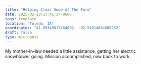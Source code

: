 ```yaml
---
title: "Helping Clear Snow At The Farm"
date: 2025-02-13T13:41:37-0600
tags: template
location: "Toledo, IA"
coordinates: "41.99349817464002, -92.54914634605252"
draft: false
type: micropost
---
```

My mother-in-law needed a little assistance, getting her electric snowblower going. Mission accomplished, now back to work. 